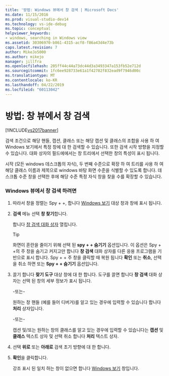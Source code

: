 ```yaml
---
title: '방법: Windows 뷰에서 창 검색 | Microsoft Docs'
ms.date: 11/15/2016
ms.prod: visual-studio-dev14
ms.technology: vs-ide-debug
ms.topic: conceptual
helpviewer_keywords:
- windows, searching in Windows view
ms.assetid: 30306970-b861-4315-acf8-f86a43d4e73b
caps.latest.revision: 7
author: MikeJo5000
ms.author: mikejo
manager: jillfra
ms.openlocfilehash: 205ff44c44a73dc44d3a3493347a153fb52e712d
ms.sourcegitcommit: 1fc6ee928733e61a1f42782f832ead9f7946d00c
ms.translationtype: MT
ms.contentlocale: ko-KR
ms.lasthandoff: 04/22/2019
ms.locfileid: "60113042"
---
```

# <a name="how-to-search-for-a-window-in-windows-view"></a>방법: 창 뷰에서 창 검색
[!INCLUDE[vs2017banner](../includes/vs2017banner.md)]

검색 조건으로 해당 핸들, 캡션, 클래스 또는 해당 캡션 및 클래스의 조합을 사용 하 여 Windows 보기에서 특정 창에 대 한 검색할 수 있습니다. 또한 검색 시작 방향을 지정할 수 있습니다. 대화 상자의 필드에에서는 창 트리에서 선택한 창의 특성이 표시 됩니다.  
  
 시작 (모든 windows 데스크톱의 자식), 두 번째 수준으로 확장 하 여 트리를 사용 하 여 해당 클래스 이름과 제목으로 windows 바탕 화면 수준을 식별할 수 있도록 합니다. 데스크톱 수준 창을 선택한 후에 해당 수준 특정 자식 창을 찾을 수를 확장할 수 있습니다.  
  
### <a name="to-search-for-a-window-in-windows-view"></a>Windows 뷰에서 창 검색 하려면  
  
1. 따라서 창을 정렬는 Spy + +, 합니다 [Windows 보기](../debugger/windows-view.md) 대상 창과 창에 표시 됩니다.  
  
2. **검색** 메뉴 선택 **창 찾기**합니다.  
  
     합니다 [창 검색 대화 상자](../debugger/window-search-dialog-box.md) 열립니다.  
  
    > [!TIP]
    >  화면이 혼란을 줄이기 위해 선택 된 **spy + + 숨기기** 옵션입니다. 이 옵션은 Spy + +의 주 창을 숨기고 커지고만 합니다 **창 검색** 대화 상자를 다른 응용 프로그램을 기반으로 표시 합니다. Spy + + 주 창을 클릭할 때 복원 됩니다 **확인** 또는 **취소**, 선택을 취소 하면 또는 **Spy + + 숨기기** 옵션입니다.  
  
3. 끌기 합니다 **찾기 도구** 대상 창에 대 한 합니다. 도구를 끌면 합니다 **창 검색** 대화 상자는 선택 된 창의 세부 정보가 표시 됩니다.  
  
     -또는-  
  
     원하는 창 핸들 (예를 들어 디버거)를 알고 있는 경우에 입력할 수 있습니다 합니다 **처리** 상자입니다.  
  
     -또는-  
  
     캡션 및/또는 원하는 창의 클래스를 알고 있는 경우에 입력할 수 있습니다는 **캡션** 및 **클래스** 텍스트 상자 및 선택 취소 합니다 **처리** 텍스트 상자.  
  
4. 선택 **위로** 또는 **아래로** 검색 초기 방향에 대 한 합니다.  
  
5. **확인**을 클릭합니다.  
  
     강조 표시 된 일치 하는 창이 없으면 합니다 [Windows 보기](../debugger/windows-view.md) 창입니다.
